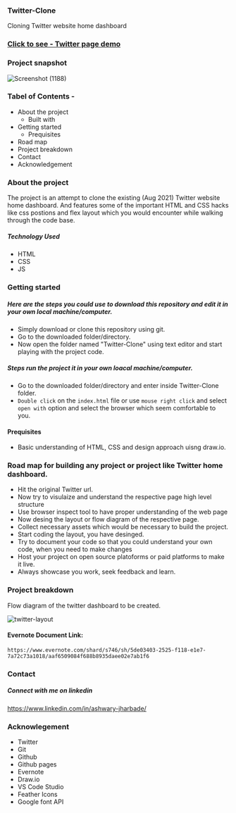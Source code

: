 ### Twitter-Clone
Cloning Twitter website home dashboard

### [Click to see - Twitter page demo](https://ashwary-jharbade.github.io/Twitter-Clone/)

### Project snapshot
![Screenshot (1188)](https://user-images.githubusercontent.com/55127977/130203534-74fbbcf8-418c-4827-821a-5fa74bd70ec1.png)

### Tabel of Contents -
- About the project
  - Built with
- Getting started
  - Prequisites
- Road map
- Project breakdown
- Contact
- Acknowledgement

### About the project
The project is an attempt to clone the existing (Aug 2021) Twitter website home dashboard. And features some of the important HTML and CSS hacks like css postions and flex layout which you would encounter while walking through the code base. 

##### Technology Used
- HTML
- CSS
- JS

### Getting started
##### Here are the steps you could use to download this repository and edit it in your own local machine/computer.
- Simply download or clone this repository using git.
- Go to the downloaded folder/directory.
- Now open the folder named "Twitter-Clone" using text editor and start playing with the project code.

##### Steps run the project it in your own loacal machine/computer.
- Go to the downloaded folder/directory and enter inside Twitter-Clone folder.
- `Double click` on the `index.html` file or use `mouse right click` and select `open with` option and select the browser which seem comfortable to you.

#### Prequisites
- Basic understanding of HTML, CSS and design approach uisng draw.io.

### Road map for building any project or project like Twitter home dashboard.
- Hit the original Twitter url.
- Now try to visulaize and understand the respective page high level structure
- Use browser inspect tool to have proper understanding of the web page
- Now desing the layout or flow diagram of the respective page.
- Collect necessary assets which would be necessary to build the project.
- Start coding the layout, you have desinged.
- Try to document your code so that you could understand your own code, when you need to make changes
- Host your project on open source platoforms or paid platforms to make it live.
- Always showcase you work, seek feedback and learn.

### Project breakdown
Flow diagram of the twitter dashboard to be created. 

![twitter-layout](https://user-images.githubusercontent.com/55127977/129687395-8460bb27-b021-42eb-aafb-e25bfafcdc18.png)

#### Evernote Document Link:
```
https://www.evernote.com/shard/s746/sh/5de03403-2525-f118-e1e7-7a72c73a1018/aaf6509084f688b8935daee02e7ab1f6
```

### Contact

##### Connect with me on linkedin
https://www.linkedin.com/in/ashwary-jharbade/

### Acknowlegement
- Twitter
- Git
- Github
- Github pages
- Evernote
- Draw.io
- VS Code Studio
- Feather Icons
- Google font API







